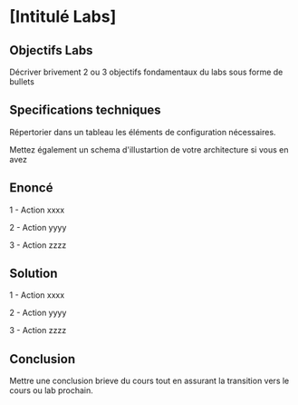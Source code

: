 # [Intitulé Labs]

## Objectifs Labs

Décriver brivement 2 ou 3 objectifs fondamentaux du labs sous forme de bullets

## Specifications techniques

Répertorier dans un tableau les éléments de configuration nécessaires.

Mettez également un schema d'illustartion de votre architecture si vous en avez


## Enoncé

1 - Action xxxx

2 - Action yyyy

3 - Action zzzz

## Solution

1 - Action xxxx

2 - Action yyyy

3 - Action zzzz


## Conclusion

Mettre une conclusion brieve du cours tout en assurant la transition vers le cours ou lab prochain.